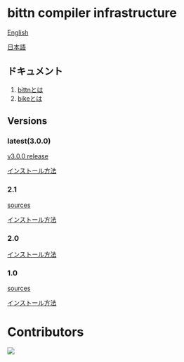 # bittn compiler infrastructure

[English](https://translate.google.com/translate?hl=en&sl=ja&tl=en&u=https%3A%2F%2Fgithub.com%2Fpinenut-programming-language%2Fbittn%2Fwiki)

[日本語](https://github.com/pinenut-programming-language/bittn/wiki)

## ドキュメント
1. [bittnとは](https://github.com/pinenut-programming-language/bittn/wiki/bittnとは)
2. [bikeとは](https://github.com/pinenut-programming-language/bittn/wiki/bikeとは)

## Versions
### latest(3.0.0)

[v3.0.0 release](https://github.com/pinenut-programming-language/bittn/releases/tag/v3.0.0)

[インストール方法](https://github.com/pinenut-programming-language/bittn/wiki/%E5%B0%8E%E5%85%A5%E6%96%B9%E6%B3%95(v2.2.2-or-more))

### 2.1

[sources](https://github.com/pinenut-programming-language/bittn/)

[インストール方法](https://github.com/pinenut-programming-language/bittn/wiki/%E5%B0%8E%E5%85%A5%E6%96%B9%E6%B3%95(2.1))

### 2.0

[インストール方法](https://github.com/pinenut-programming-language/bittn/wiki/%E5%B0%8E%E5%85%A5%E6%96%B9%E6%B3%95(2.0))

### 1.0
[sources](https://github.com/pinenut-programming-language/bittn/tree/No.1)

[インストール方法](https://github.com/pinenut-programming-language/bittn/wiki/%E5%B0%8E%E5%85%A5%E6%96%B9%E6%B3%95(1.0))


# Contributors
<a href="https://github.com/pinenut-programming-language/bittn/graphs/contributors">
  <img src="https://contributors-img.firebaseapp.com/image?repo=pinenut-programming-language/bittn" />
</a>
